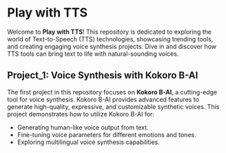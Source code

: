 # Play with TTS

Welcome to **Play with TTS**! This repository is dedicated to exploring the world of Text-to-Speech (TTS) technologies, showcasing trending tools, and creating engaging voice synthesis projects. Dive in and discover how TTS tools can bring text to life with natural-sounding voices.

## Project_1: Voice Synthesis with Kokoro B-AI

The first project in this repository focuses on **Kokoro B-AI**, a cutting-edge tool for voice synthesis. Kokoro B-AI provides advanced features to generate high-quality, expressive, and customizable synthetic voices. This project demonstrates how to utilize Kokoro B-AI for:

- Generating human-like voice output from text.
- Fine-tuning voice parameters for different emotions and tones.
- Exploring multilingual voice synthesis capabilities.
